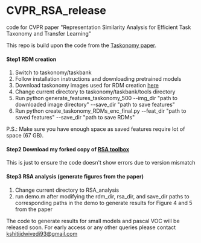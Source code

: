 # CVPR_RSA_release
code for CVPR paper "Representation Similarity Analysis for Efficient Task Taxonomy and Transfer Learning"

This repo is build upon the code from the [Taskonomy paper](http://taskonomy.stanford.edu/).
#### Step1 RDM creation

1. Switch to taskonomy/taskbank
2. Follow installation instructions and downloading pretrained models
3. Download taskonomy images used for RDM creation [here](https://drive.google.com/open?id=1IwP1_lfLl88FXq0AvfmYWUtw1Z5e6urT)
4. Change current directory to taskonomy/taskbank/tools directory
5. Run python generate_features_taskonomy_500 --img_dir "path to downloaded image directory" --save_dir "path to save features"
6. Run python create_taskonomy_RDMs_enc_final.py --feat_dir "path to saved features" --save_dir "path to save RDMs"

P.S.: Make sure you have enough space as saved features require lot of space (67 GB).

#### Step2 Download my forked copy of [RSA toolbox](https://github.com/kshitijd20/rsatoolbox)
This is just to ensure the code doesn't show errors due to version mismatch

#### Step3 RSA analysis (generate figures from the paper)

1. Change current directory to RSA_analysis
2. run demo.m after modifying the rdm_dir, rsa_dir, and save_dir paths to corresponding paths in the demo to generate results for Figure 4 and 5 from the paper

The code to generate results for small models and pascal VOC will be released soon. For early access or any other queries please contact kshitijdwivedi93@gmail.com
